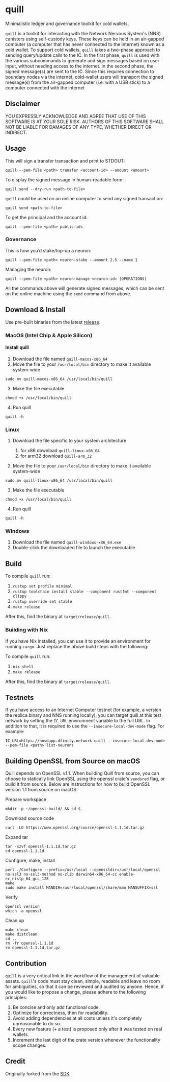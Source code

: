 # quill

Minimalistic ledger and governance toolkit for cold wallets.

`quill` is a toolkit for interacting with the Network Nervous System's (NNS) canisters using self-custody keys. These
keys
can be held in an air-gapped computer (a computer
that has never connected to the internet) known as a cold wallet. To support cold wallets, `quill` takes a two-phase
approach to sending query/update calls to the IC. In the first phase, `quill` is used with the various subcommands to
generate and sign messages based on user input, without needing access to the internet. In the second phase, the signed
message(s) are sent to the IC. Since this requires connection to boundary nodes via the internet, cold-wallet users will
transport the signed message(s) from the air-gapped computer (i.e. with a USB stick) to a computer connected with the
internet

## Disclaimer

YOU EXPRESSLY ACKNOWLEDGE AND AGREE THAT USE OF THIS SOFTWARE IS AT YOUR SOLE RISK.
AUTHORS OF THIS SOFTWARE SHALL NOT BE LIABLE FOR DAMAGES OF ANY TYPE, WHETHER DIRECT OR INDIRECT.

## Usage

This will sign a transfer transaction and print to STDOUT:

    quill --pem-file <path> transfer <account-id> --amount <amount>

To display the signed message in human-readable form:

    quill send --dry-run <path-to-file>

`quill` could be used on an online computer to send any signed transaction:

    quill send <path-to-file>

To get the principal and the account id:

    quill --pem-file <path> public-ids

### Governance

This is how you’d stake/top-up a neuron:

    quill --pem-file <path> neuron-stake --amount 2.5 --name 1

Managing the neuron:

    quill --pem-file <path> neuron-manage <neuron-id> [OPERATIONS]

All the commands above will generate signed messages, which can be sent on the online machine using the `send` command
from above.

## Download & Install

Use pre-built binaries from the latest [release](https://github.com/dfinity/quill/releases).

### MacOS (Intel Chip & Apple Silicon)

#### Install quill
1. Download the file named `quill-macos-x86_64`
2. Move the file to your `/usr/local/bin` directory to make it available system-wide

```shell
sudo mv quill-macos-x86_64 /usr/local/bin/quill
```

3. Make the file executable

```shell
chmod +x /usr/local/bin/quill
```

4. Run quill

```shell
quill -h
```

### Linux

1. Download the file specific to your system architecture
    1. for x86 download `quill-linux-x86_64`
    2. for arm32 download `quill-arm_32`

2. Move the file to your `/usr/local/bin` directory to make it available system-wide

```shell
sudo mv quill-linux-x86_64 /usr/local/bin/quill
```

3. Make the file executable

```shell
chmod +x /usr/local/bin/quill 
```

4. Run quill

```shell
quill -h
```

### Windows

1. Download the file named `quill-windows-x86_64.exe`
2. Double-click the downloaded file to launch the executable

## Build

To compile `quill` run:

1. `rustup set profile minimal`
2. `rustup toolchain install stable --component rustfmt --component clippy`
3. `rustup override set stable`
4. `make release`

After this, find the binary at `target/release/quill`.

### Building with Nix

If you have Nix installed, you can use it to provide an environment for
running `cargo`. Just replace the above build steps with the following:

To compile `quill` run:

1. `nix-shell`
4. `make release`

After this, find the binary at `target/release/quill`.

## Testnets

If you have access to an Internet Computer testnet (for example, a version the
replica binary and NNS running locally), you can target quill at this test
network by setting the `IC_URL` environment variable to the full URL. In addition
to that, it is required to use the `--insecure-local-dev-mode` flag. For
example:

    IC_URL=https://nnsdapp.dfinity.network quill --insecure-local-dev-mode --pem-file <path> list-neurons

## Building OpenSSL from Source on macOS
Quill depends on OpenSSL v1.1. When building Quill from source, you can choose to
statically link OpenSSL using the openssl crate's `vendored` flag, or build it from
source. Below are instructions for how to build OpenSSL version 1.1 from source on macOS.

Prepare workspace

```shell
mkdir -p ~/openssl-build/ && cd $_
```

Download source code

```shell
curl -LO https://www.openssl.org/source/openssl-1.1.1d.tar.gz
```

Expand tar

```shell
tar -xzvf openssl-1.1.1d.tar.gz
cd openssl-1.1.1d
```

Configure, make, install

```shell
perl ./Configure --prefix=/usr/local --openssldir=/usr/local/openssl no-ssl3 no-ssl3-method no-zlib darwin64-x86_64-cc enable-ec_nistp_64_gcc_128
make
sudo make install MANDIR=/usr/local/openssl/share/man MANSUFFIX=ssl
```

Verify

```shell
openssl version
which -a openssl
```

Clean up

```shell
make clean
make distclean
cd ..
rm -fr openssl-1.1.1d
rm openssl-1.1.1d.tar.gz
```

## Contribution

`quill` is a very critical link in the workflow of the management of valuable assets.
`quill`'s code must stay clean, simple, readable and leave no room for ambiguities, so that it can be reviewed and
audited by anyone.
Hence, if you would like to propose a change, please adhere to the following principles:

1. Be concise and only add functional code.
2. Optimize for correctness, then for readability.
3. Avoid adding dependencies at all costs unless it's completely unreasonable to do so.
4. Every new feature (+ a test) is proposed only after it was tested on real wallets.
5. Increment the last digit of the crate version whenever the functionality scope changes.

## Credit

Originally forked from the [SDK](https://github.com/dfinity/sdk).
